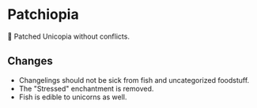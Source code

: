 # Patchiopia
🦄 Patched Unicopia without conflicts.

## Changes
* Changelings should not be sick from fish and uncategorized foodstuff.
* The "Stressed" enchantment is removed.
* Fish is edible to unicorns as well.